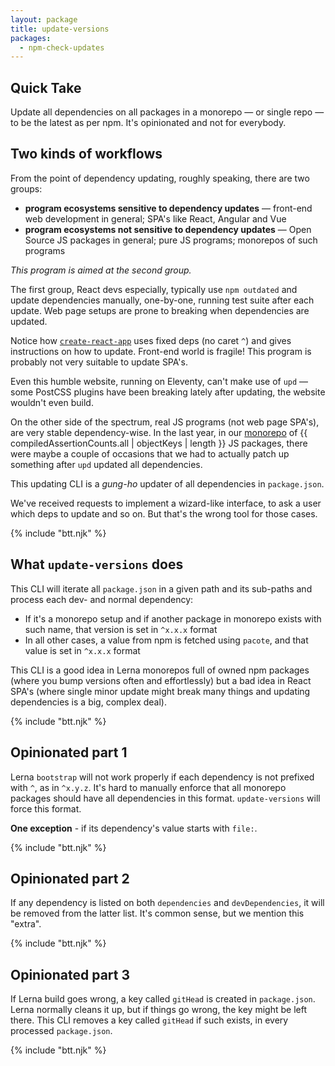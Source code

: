 ```yaml
---
layout: package
title: update-versions
packages:
  - npm-check-updates
---
```


## Quick Take

Update all dependencies on all packages in a monorepo — or single repo — to be the latest as per npm. It's opinionated and not for everybody.

## Two kinds of workflows

From the point of dependency updating, roughly speaking, there are two groups:

- **program ecosystems sensitive to dependency updates** — front-end web development in general; SPA's like React, Angular and Vue
- **program ecosystems not sensitive to dependency updates** — Open Source JS packages in general; pure JS programs; monorepos of such programs

_This program is aimed at the second group._

The first group, React devs especially, typically use `npm outdated` and update dependencies manually, one-by-one, running test suite after each update. Web page setups are prone to breaking when dependencies are updated.

Notice how [`create-react-app`](https://github.com/facebook/create-react-app) uses fixed deps (no caret `^`) and gives instructions on how to update. Front-end world is fragile! This program is probably not very suitable to update SPA's.

Even this humble website, running on Eleventy, can't make use of `upd` — some PostCSS plugins have been breaking lately after updating, the website wouldn't even build.

On the other side of the spectrum, real JS programs (not web page SPA's), are very stable dependency-wise. In the last year, in our [monorepo](https://gitlab.com/codsen/codsen) of {{ compiledAssertionCounts.all | objectKeys | length }} JS packages, there were maybe a couple of occasions that we had to actually patch up something after `upd` updated all dependencies.

This updating CLI is a _gung-ho_ updater of all dependencies in `package.json`.

We've received requests to implement a wizard-like interface, to ask a user which deps to update and so on. But that's the wrong tool for those cases.

{% include "btt.njk" %}

## What `update-versions` does

This CLI will iterate all `package.json` in a given path and its sub-paths and process each dev- and normal dependency:

- If it's a monorepo setup and if another package in monorepo exists with such name, that version is set in `^x.x.x` format
- In all other cases, a value from npm is fetched using `pacote`, and that value is set in `^x.x.x` format

This CLI is a good idea in Lerna monorepos full of owned npm packages (where you bump versions often and effortlessly) but a bad idea in React SPA's (where single minor update might break many things and updating dependencies is a big, complex deal).

{% include "btt.njk" %}

## Opinionated part 1

Lerna `bootstrap` will not work properly if each dependency is not prefixed with `^`, as in `^x.y.z`. It's hard to manually enforce that all monorepo packages should have all dependencies in this format. `update-versions` will force this format.

**One exception** - if its dependency's value starts with `file:`.

{% include "btt.njk" %}

## Opinionated part 2

If any dependency is listed on both `dependencies` and `devDependencies`, it will be removed from the latter list. It's common sense, but we mention this "extra".

{% include "btt.njk" %}

## Opinionated part 3

If Lerna build goes wrong, a key called `gitHead` is created in `package.json`. Lerna normally cleans it up, but if things go wrong, the key might be left there. This CLI removes a key called `gitHead` if such exists, in every processed `package.json`.

{% include "btt.njk" %}
